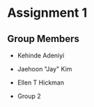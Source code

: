 # Assignment 1

## Group Members
* Kehinde Adeniyi

* Jaehoon "Jay" Kim

* Ellen T Hickman

* Group 2
